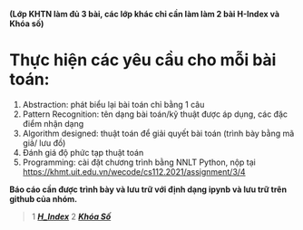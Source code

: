 **(Lớp KHTN làm đủ 3 bài, các lớp khác chỉ cần làm làm 2 bài H-Index và Khóa số)**
# Thực hiện các yêu cầu cho mỗi bài toán:
  1. Abstraction: phát biểu lại bài toán chỉ bằng 1 câu
  2. Pattern Recognition: tên dạng bài toán/kỹ thuật được áp dụng, các đặc điểm nhận dạng
  3. Algorithm designed: thuật toán để giải quyết bài toán (trình bày bằng mã giả/ lưu đồ)
  4. Đánh giá độ phức tạp thuật toán
  5. Programming: cài đặt chương trình bằng NNLT Python, nộp tại https://khmt.uit.edu.vn/wecode/cs112.2021/assignment/3/4

  **Báo cáo cần được trình bày và lưu trữ với định dạng ipynb và lưu trữ trên github của nhóm.**
 
 >1 [__*H_Index*__](https://github.com/trong-khanh-1109/CS112.L21.KHCL/blob/ac24d6ad67fa09e91fe886eb0c60f9249e0f5a19/Assignments%20%232/H_index.png)
 >2 [__*Khóa Số*__](https://github.com/trong-khanh-1109/CS112.L21.KHCL/blob/ac24d6ad67fa09e91fe886eb0c60f9249e0f5a19/Assignments%20%232/Kh%C3%B3a_s%E1%BB%91.png)
